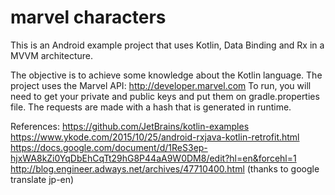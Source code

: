 # marvel characters

This is an Android example project that uses Kotlin, Data Binding and Rx in a MVVM architecture.

The objective is to achieve some knowledge about the Kotlin language.
The project uses the Marvel API: http://developer.marvel.com
To run, you will need to get your private and public keys and put them on gradle.properties file.
The requests are made with a hash that is generated in runtime.


References:
https://github.com/JetBrains/kotlin-examples
https://www.ykode.com/2015/10/25/android-rxjava-kotlin-retrofit.html
https://docs.google.com/document/d/1ReS3ep-hjxWA8kZi0YqDbEhCqTt29hG8P44aA9W0DM8/edit?hl=en&forcehl=1
http://blog.engineer.adways.net/archives/47710400.html (thanks to google translate jp-en)
